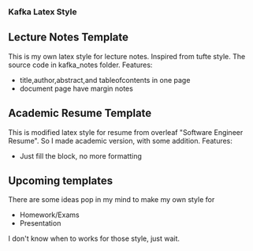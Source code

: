 ### Kafka Latex Style

## Lecture Notes Template

This is my own latex style for lecture notes. Inspired from tufte style.
The source code in kafka_notes folder.
Features: 
- title,author,abstract,and tableofcontents in one page
- document page have margin notes

## Academic Resume Template
This is modified latex style for resume from overleaf "Software Engineer Resume". So I made academic version, with some addition.
Features: 
- Just fill the block, no more formatting

## Upcoming templates

There are some ideas pop in my mind to make my own style for
- Homework/Exams
- Presentation

I don't know when to works for those style, just wait.
